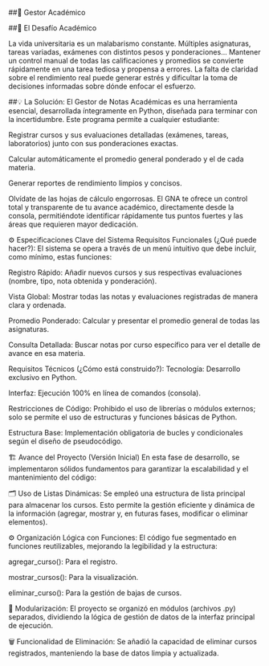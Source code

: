 ##🚀 Gestor Académico 

##🎯 El Desafío Académico

La vida universitaria es un malabarismo constante. Múltiples asignaturas, tareas variadas, exámenes con distintos pesos y ponderaciones... Mantener un control manual de todas las calificaciones y promedios se convierte rápidamente en una tarea tediosa y propensa a errores. La falta de claridad sobre el rendimiento real puede generar estrés y dificultar la toma de decisiones informadas sobre dónde enfocar el esfuerzo.

##💡 La Solución:
El Gestor de Notas Académicas es una herramienta esencial, desarrollada íntegramente en Python, diseñada para terminar con la incertidumbre. Este programa permite a cualquier estudiante:

Registrar cursos y sus evaluaciones detalladas (exámenes, tareas, laboratorios) junto con sus ponderaciones exactas.

Calcular automáticamente el promedio general ponderado y el de cada materia.

Generar reportes de rendimiento limpios y concisos.

Olvídate de las hojas de cálculo engorrosas. El GNA te ofrece un control total y transparente de tu avance académico, directamente desde la consola, permitiéndote identificar rápidamente tus puntos fuertes y las áreas que requieren mayor dedicación.

⚙️ Especificaciones Clave del Sistema
Requisitos Funcionales (¿Qué puede hacer?):
El sistema se opera a través de un menú intuitivo que debe incluir, como mínimo, estas funciones:

Registro Rápido: Añadir nuevos cursos y sus respectivas evaluaciones (nombre, tipo, nota obtenida y ponderación).

Vista Global: Mostrar todas las notas y evaluaciones registradas de manera clara y ordenada.

Promedio Ponderado: Calcular y presentar el promedio general de todas las asignaturas.

Consulta Detallada: Buscar notas por curso específico para ver el detalle de avance en esa materia.

Requisitos Técnicos (¿Cómo está construido?):
Tecnología: Desarrollo exclusivo en Python.

Interfaz: Ejecución 100% en línea de comandos (consola).

Restricciones de Código: Prohibido el uso de librerías o módulos externos; solo se permite el uso de estructuras y funciones básicas de Python.

Estructura Base: Implementación obligatoria de bucles y condicionales según el diseño de pseudocódigo.

🏗️ Avance del Proyecto (Versión Inicial)
En esta fase de desarrollo, se implementaron sólidos fundamentos para garantizar la escalabilidad y el mantenimiento del código:

🗂 Uso de Listas Dinámicas: Se empleó una estructura de lista principal para almacenar los cursos. Esto permite la gestión eficiente y dinámica de la información (agregar, mostrar y, en futuras fases, modificar o eliminar elementos).

⚙️ Organización Lógica con Funciones: El código fue segmentado en funciones reutilizables, mejorando la legibilidad y la estructura:

agregar_curso(): Para el registro.

mostrar_cursos(): Para la visualización.

eliminar_curso(): Para la gestión de bajas de cursos.

🧩 Modularización: El proyecto se organizó en módulos (archivos .py) separados, dividiendo la lógica de gestión de datos de la interfaz principal de ejecución.

🗑 Funcionalidad de Eliminación: Se añadió la capacidad de eliminar cursos registrados, manteniendo la base de datos limpia y actualizada.
